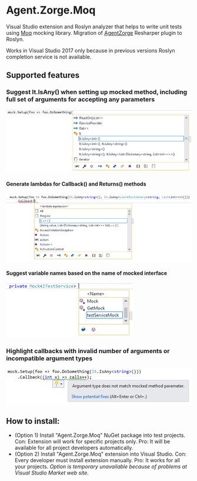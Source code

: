 # Agent.Zorge.Moq

Visual Studio extension and Roslyn analyzer that helps to write unit tests using [Moq](https://github.com/moq/moq4) mocking library. Migration of [AgentZorge](https://github.com/Litee/AgentZorge) Resharper plugin to Roslyn.

Works in Visual Studio 2017 only because in previous versions Roslyn completion service is not available.

## Supported features

### Suggest It.IsAny() when setting up mocked method, including full set of arguments for accepting any parameters

![](https://github.com/Litee/Agent.Zorge.Moq/blob/master/media/suggest-isany-argument.png)

#### Generate lambdas for Callback() and Returns() methods

![](https://github.com/Litee/Agent.Zorge.Moq/blob/master/media/suggest-callback-argument.png)

#### Suggest variable names based on the name of mocked interface

![](https://github.com/Litee/Agent.Zorge.Moq/blob/master/media/variable-name-suggestion.png)

### Highlight callbacks with invalid number of arguments or incompatible argument types

![](https://github.com/Litee/Agent.Zorge.Moq/blob/master/media/highlight-incompatible-callbacks.png)

## How to install:

* (Option 1) Install "Agent.Zorge.Moq" NuGet package into test projects. Con: Extension will work for specific projects only. Pro: It will be available for all project developers automatically.
* (Option 2) Install "Agent.Zorge.Moq" extension into Visual Studio. Con: Every developer must install extension manually. Pro: It works for all your projects. *Option is temporary unavailable because of problems at Visual Studio Market web site.*
